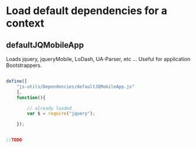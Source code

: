 
# Load default dependencies for a context

## defaultJQMobileApp

Loads jquery, jqueryMobile, LoDash, UA-Parser, etc ...
Useful for application Bootstrappers.


```javascript

define([
	"js-utils/Dependencies/defaultJQMobileApp.js"
	],
	function(){

		// already loaded
		var $ = require("jquery");

	});


//TODO

 ```